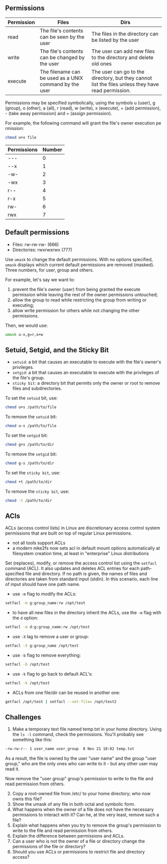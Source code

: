 ## Permissions

| Permission | Files | Dirs |
| --- | --- | --- |
| read | The file's contents can be seen by the user | The files in the directory can be listed by the user |
| write | The file's contents can be changed by the user | The user can add new files to the directory and delete old ones |
| execute | The filename can be used as a UNIX command by the user | The user can go to the directory, but they cannot list the files unless they have read permission. |

Permissions may be specified symbolically, using the symbols u (user), g (group), o (other), a (all), r (read), w (write), x (execute), + (add permission), - (take away permission) and = (assign permission).

For example, the following command will grant the file's owner execution permission:

```bash
chmod u+x file
```

| Permissions | Number |
| --- | --- |
| --- | 0 |
| --x | 1 |
| -w- | 2 |
| -wx | 3 |
| r-- | 4 |
| r-x | 5 |
| rw- | 6 |
| rwx | 7 |

## Default permissions

* Files: rw-rw-rw- (666)
* Directories: rwxrwxrwx (777)

Use <code>umask</code> to change the default permissions. With no options specified, <code>umask</code> displays which current default permissions are removed (masked).
Three numbers, for user, group and others.

For example, let's say we want to:

1. prevent the file's owner (user) from being granted the execute permission while leaving the rest of the owner permissions untouched;
2. allow the group to read while restricting the group from writing or executing;
3. allow write permission for others while not changing the other permissions.

Then, we would use:

```bash
umask u-x,g=r,o+w
```

## Setuid, Setgid, and the Sticky Bit

* <code>setuid</code>: a bit that causes an executable to execute with the file's owner's privileges.
* <code>setgid</code>: a bit that causes an executable to execute with the privileges of the file's group.
* <code>sticky bit</code>: a directory bit that permits only the owner or root to remove files and subdirectories. 

To set the <code>setuid</code> bit, use:

```bash
chmod u+s /path/to/file
```
To remove the <code>setuid</code> bit:

```bash
chmod u-s /path/to/file
```
To set the <code>setgid</code> bit:

```bash
chmod g+s /path/to/dir
```
To remove the <code>setgid</code> bit:

```bash
chmod g-s /path/to/dir
```
To set the <code>sticky bit</code>, use:

```bash
chmod +t /path/to/dir
```
To remove the <code>sticky bit</code>, use:

```bash
chmod -t /path/to/dir
```

## ACls
ACLs (access control lists) in Linux are discretionary access control system permissions that are built on top of regular Linux permissions.

* not all tools support ACLs
* a modern mke2fs now sets acl in default mount options automatically at filesystem creation time, at least in "enterprise" Linux distributions

Set (replaces), modify, or remove the access control list using the <code>setfacl</code> command (ACL). It also updates and deletes ACL entries for each path-specified file and directory. If no path is given, the names of files and directories are taken from standard input (stdin). In this scenario, each line of input should have one path name.

* use <code>-m</code> flag to modify the ACLs:

```bash
setfacl -m g:group_name:rw /opt/test
```

* to have all new files in the directory inherit the ACLs, use the <code>-m</code> flag with the <code>d</code> option:

```bash
setfacl -m d:g:group_name:rw /opt/test
```

* use <code>-X</code> lag to remove a user or group:

```bash
setfacl -X g:group_name /opt/test
```

* use <code>-b</code> flag to remove everything: 

```bash
setfacl -b /opt/test
```

* use <code>-k</code> flag to go back to default ACL's: 

```bash
setfacl -k /opt/test
```

* ACLs from one file/dir can be reused in another one:

```bash
getfacl /opt/test | setfacl --set-file= /opt/test2
```

## Challenges

1. Make a temporary text file named temp.txt in your home directory. Using the <code>ls -l</code> command, check the permissions. You'll probably see something like this: 

```bash
-rw-rw-r-- 1 user_name user_group  8 Nov 21 18:02 temp.txt
```

As a result, the file is owned by the user "user name" and the group "user group," who are the only ones who can write to it - but any other user may read it.

Now remove the "user group" group's permission to write to the file and read permission from others.

2. Copy a root-owned file from /etc/ to your home directory; who now owns this file? 
3. Show the umask of any file in both octal and symbolic form.
4. What happens when the owner of a file does not have the necessary permissions to interact with it? Can he, at the very least, remove such a file? 
5. Explain what happens when you try to remove the group's permission to write to the file and read permission from others.
6. Explain the difference between permissions and ACLs.
7. Can a user who is not the owner of a file or directory change the permissions of the file or directory?
8. Should you use ACLs or permissions to restrict file and directory access? 
